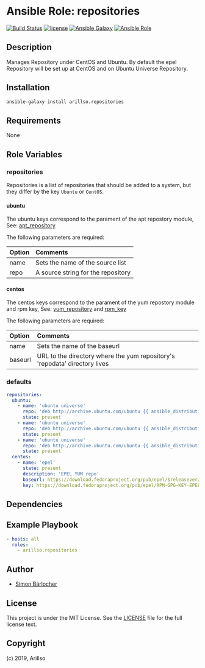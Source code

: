 # Ansible Role: repositories

[![Build Status](https://img.shields.io/travis/arillso/ansible.repositories.svg?branch=master&style=popout-square)](https://travis-ci.org/arillso/ansible.repositories) [![license](https://img.shields.io/github/license/mashape/apistatus.svg?style=popout-square)](https://sbaerlo.ch/licence) [![Ansible Galaxy](https://img.shields.io/badge/ansible--galaxy-repositories-blue.svg?style=popout-square)](https://galaxy.ansible.com/arillso/repositories) [![Ansible Role](https://img.shields.io/ansible/role/d/id.svg?style=popout-square)](https://galaxy.ansible.com/arillso/repositories)

## Description

Manages Repository under CentOS and Ubuntu. By default the epel Repository will be set up at CentOS and on Ubuntu Universe Repository.

## Installation

```bash
ansible-galaxy install arillso.repositories
```

## Requirements

None

## Role Variables

### repositories

Repositories is a list of repositories that should be added to a system, but they differ by the key `Ubuntu` or `CentOS`.

#### ubuntu

The ubuntu keys correspond to the parament of the apt repostory module, See: [apt_repository](https://docs.ansible.com/ansible/latest/modules/apt_repository_module.html)

The following parameters are required:

| Option | Comments                           |
| :----- | :--------------------------------- |
| name   | Sets the name of the source list   |
| repo   | A source string for the repository |

#### centos

The centos keys correspond to the parament of the yum repostory module and rpm key, See: [yum_repository](https://docs.ansible.com/ansible/latest/modules/yum_repository_module.html) and [rpm_key](https://docs.ansible.com/ansible/latest/modules/rpm_key_module.html)

The following parameters are required:

| Option  | Comments                                                                   |
| :------ | :------------------------------------------------------------------------- |
| name    | Sets the name of the baseurl                                               |
| baseurl | URL to the directory where the yum repository's 'repodata' directory lives |

### defaults

```yml
repositories:
  ubuntu:
    - name: 'ubuntu universe'
      repo: 'deb http://archive.ubuntu.com/ubuntu {{ ansible_distribution_release | lower }} universe'
      state: present
    - name: 'ubuntu universe'
      repo: 'deb http://archive.ubuntu.com/ubuntu {{ ansible_distribution_release | lower }}-security universe'
      state: present
    - name: 'ubuntu universe'
      repo: 'deb http://archive.ubuntu.com/ubuntu {{ ansible_distribution_release | lower }}-updates universe'
      state: present
  centos:
    - name: 'epel'
      state: present
      description: 'EPEL YUM repo'
      baseurl: https://download.fedoraproject.org/pub/epel/$releasever/$basearch/
      key: https://download.fedoraproject.org/pub/epel/RPM-GPG-KEY-EPEL-7
```

## Dependencies

## Example Playbook

```yml
- hosts: all
  roles:
    - arillso.repositories
```

## Author

- [Simon Bärlocher](https://sbaerlocher.ch)

## License

This project is under the MIT License. See the [LICENSE](https://sbaerlo.ch/licence) file for the full license text.

## Copyright

(c) 2019, Arillso
